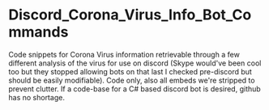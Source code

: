 # Discord_Corona_Virus_Info_Bot_Commands
Code snippets for Corona Virus information retrievable through a few different analysis of the virus for use on discord (Skype would've been cool too but they stopped allowing bots on that last I checked pre-discord but should be easily modifiable). Code only, also all embeds we're stripped to prevent clutter.  If a code-base for a C# based discord bot is desired, github has no shortage. 
